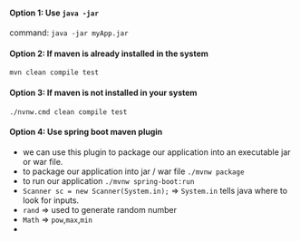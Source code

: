 #### Option 1: Use `java -jar`
command: `java -jar myApp.jar`
#### Option 2: If maven is already installed in the system
`mvn clean compile test`
#### Option 3: If maven is not installed in your system
`./nvnw.cmd clean compile test`
#### Option 4: Use spring boot maven plugin
- we can use this plugin to package our application into an executable jar or war file.
- to package our application into jar / war file `./mvnw package`
- to run our application `./mvnw spring-boot:run`
- `Scanner sc = new Scanner(System.in);` => `System.in` tells java where to look for inputs.
- `rand` => used to generate random number
- `Math` => `pow`,`max`,`min`
- 